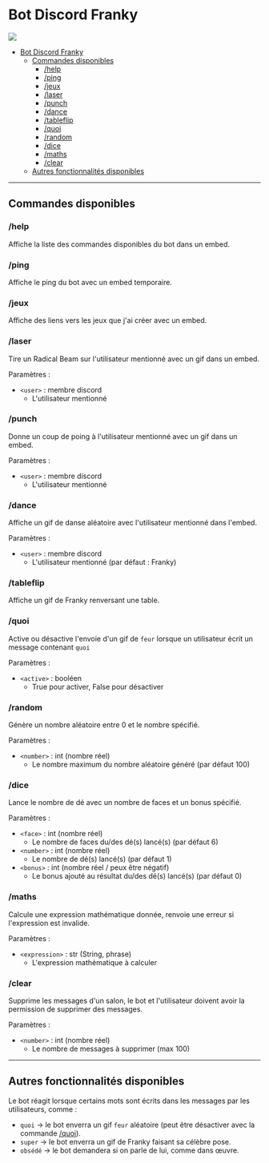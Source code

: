 # Bot Discord Franky

<img src="https://tenor.com/fr/view/one-piece-franky-franky-one-piece-gif-24670930">

- [Bot Discord Franky](#bot-discord-franky)
  - [Commandes disponibles](#commandes-disponibles)
    - [/help](#help)
    - [/ping](#ping)
    - [/jeux](#jeux)
    - [/laser](#laser)
    - [/punch](#punch)
    - [/dance](#dance)
    - [/tableflip](#tableflip)
    - [/quoi](#quoi)
    - [/random](#random)
    - [/dice](#dice)
    - [/maths](#maths)
    - [/clear](#clear)
  - [Autres fonctionnalités disponibles](#autres-fonctionnalités-disponibles)

***

## Commandes disponibles

### /help

Affiche la liste des commandes disponibles du bot dans un embed.

### /ping

Affiche le ping du bot avec un embed temporaire.

### /jeux

Affiche des liens vers les jeux que j'ai créer avec un embed.

### /laser

Tire un Radical Beam sur l'utilisateur mentionné avec un gif dans un embed.

Paramètres : 

* `<user>` : membre discord
  * L'utilisateur mentionné

### /punch

Donne un coup de poing à l'utilisateur mentionné avec un gif dans un embed.

Paramètres :

* `<user>` : membre discord
  * L'utilisateur mentionné

### /dance

Affiche un gif de danse aléatoire avec l'utilisateur mentionné dans l'embed.

Paramètres : 

* `<user>` : membre discord
  * L'utilisateur mentionné (par défaut : Franky)

### /tableflip

Affiche un gif de Franky renversant une table.

### /quoi

Active ou désactive l'envoie d'un gif de `feur` lorsque un utilisateur écrit un message contenant `quoi`

Paramètres : 

* `<active>` : booléen 
  * True pour activer, False pour désactiver

### /random

Génère un nombre aléatoire entre 0 et le nombre spécifié.

Paramètres : 

* `<number>` : int (nombre réel)
  * Le nombre maximum du nombre aléatoire généré (par défaut 100)

### /dice

Lance le nombre de dé avec un nombre de faces et un bonus spécifié.

Paramètres : 

* `<face>` : int (nombre réel)
  * Le nombre de faces du/des dé(s) lancé(s) (par défaut 6)
* `<number>` : int (nombre réel)
  * Le nombre de dé(s) lancé(s) (par défaut 1)
* `<bonus>` : int (nombre réel / peux être négatif)
  * Le bonus ajouté au résultat du/des dé(s) lancé(s) (par défaut 0)

### /maths

Calcule une expression mathématique donnée, renvoie une erreur si l'expression est invalide.

Paramètres : 

* `<expression>` : str (String, phrase)
  * L'expression mathématique à calculer

### /clear

Supprime les messages d'un salon, le bot et l'utilisateur doivent avoir la permission de supprimer des messages.

Paramètres : 

* `<number>` : int (nombre réel)
  * Le nombre de messages à supprimer (max 100)

***

## Autres fonctionnalités disponibles

Le bot réagit  lorsque certains mots sont écrits dans les messages par les utilisateurs, comme :

* `quoi` -> le bot enverra un gif `feur` aléatoire (peut être désactiver avec la commande [/quoi](#quoi)).
* `super` -> le bot enverra un gif de Franky faisant sa célèbre pose.
* `obsédé` -> le bot demandera si on parle de lui, comme dans œuvre. 
